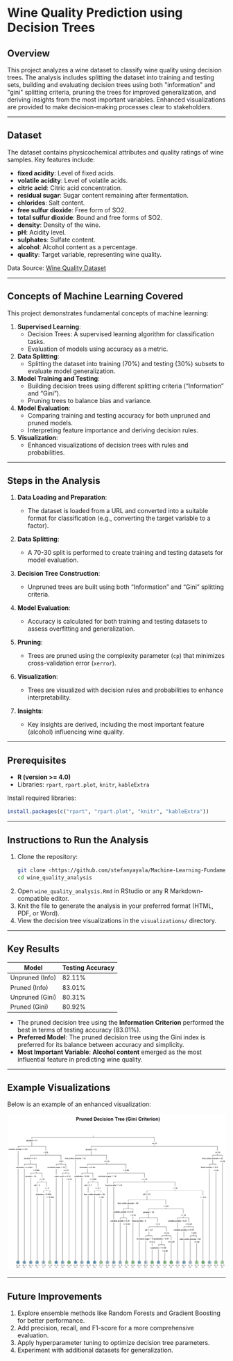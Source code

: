 # Wine Quality Prediction using Decision Trees

## Overview
This project analyzes a wine dataset to classify wine quality using decision trees. The analysis includes splitting the dataset into training and testing sets, building and evaluating decision trees using both "information" and "gini" splitting criteria, pruning the trees for improved generalization, and deriving insights from the most important variables. Enhanced visualizations are provided to make decision-making processes clear to stakeholders.

---

## Dataset
The dataset contains physicochemical attributes and quality ratings of wine samples. Key features include:
- **fixed acidity**: Level of fixed acids.
- **volatile acidity**: Level of volatile acids.
- **citric acid**: Citric acid concentration.
- **residual sugar**: Sugar content remaining after fermentation.
- **chlorides**: Salt content.
- **free sulfur dioxide**: Free form of SO2.
- **total sulfur dioxide**: Bound and free forms of SO2.
- **density**: Density of the wine.
- **pH**: Acidity level.
- **sulphates**: Sulfate content.
- **alcohol**: Alcohol content as a percentage.
- **quality**: Target variable, representing wine quality.

Data Source: [Wine Quality Dataset](https://archive.ics.uci.edu/ml/datasets/Wine+Quality)

---

## Concepts of Machine Learning Covered
This project demonstrates fundamental concepts of machine learning:
1. **Supervised Learning**:
   - Decision Trees: A supervised learning algorithm for classification tasks.
   - Evaluation of models using accuracy as a metric.
2. **Data Splitting**:
   - Splitting the dataset into training (70%) and testing (30%) subsets to evaluate model generalization.
3. **Model Training and Testing**:
   - Building decision trees using different splitting criteria (“Information” and “Gini”).
   - Pruning trees to balance bias and variance.
4. **Model Evaluation**:
   - Comparing training and testing accuracy for both unpruned and pruned models.
   - Interpreting feature importance and deriving decision rules.
5. **Visualization**:
   - Enhanced visualizations of decision trees with rules and probabilities.

---

## Steps in the Analysis

1. **Data Loading and Preparation**:
   - The dataset is loaded from a URL and converted into a suitable format for classification (e.g., converting the target variable to a factor).

2. **Data Splitting**:
   - A 70-30 split is performed to create training and testing datasets for model evaluation.

3. **Decision Tree Construction**:
   - Unpruned trees are built using both “Information” and “Gini” splitting criteria.

4. **Model Evaluation**:
   - Accuracy is calculated for both training and testing datasets to assess overfitting and generalization.

5. **Pruning**:
   - Trees are pruned using the complexity parameter (`cp`) that minimizes cross-validation error (`xerror`).

6. **Visualization**:
   - Trees are visualized with decision rules and probabilities to enhance interpretability.

7. **Insights**:
   - Key insights are derived, including the most important feature (alcohol) influencing wine quality.

---

## Prerequisites
- **R (version >= 4.0)**
- Libraries: `rpart`, `rpart.plot`, `knitr`, `kableExtra`

Install required libraries:
```R
install.packages(c("rpart", "rpart.plot", "knitr", "kableExtra"))
```

---

## Instructions to Run the Analysis
1. Clone the repository:
   ```bash
   git clone <https://github.com/stefanyayala/Machine-Learning-Fundamentals>
   cd wine_quality_analysis
   ```
2. Open `wine_quality_analysis.Rmd` in RStudio or any R Markdown-compatible editor.
3. Knit the file to generate the analysis in your preferred format (HTML, PDF, or Word).
4. View the decision tree visualizations in the `visualizations/` directory.

---

## Key Results
| Model               | Testing Accuracy |
|---------------------|------------------|
| Unpruned (Info)     | 82.11%          |
| Pruned (Info)       | 83.01%          |
| Unpruned (Gini)     | 80.31%          |
| Pruned (Gini)       | 80.92%          |

- The pruned decision tree using the **Information Criterion** performed the best in terms of testing accuracy (83.01%).
- **Preferred Model**: The pruned decision tree using the Gini index is preferred for its balance between accuracy and simplicity.
- **Most Important Variable**: **Alcohol content** emerged as the most influential feature in predicting wine quality.

---

## Example Visualizations
Below is an example of an enhanced visualization:

![Pruned Decision Tree (Gini)](prune-decision-tree-gini.png)

---

## Future Improvements
1. Explore ensemble methods like Random Forests and Gradient Boosting for better performance.
2. Add precision, recall, and F1-score for a more comprehensive evaluation.
3. Apply hyperparameter tuning to optimize decision tree parameters.
4. Experiment with additional datasets for generalization.
